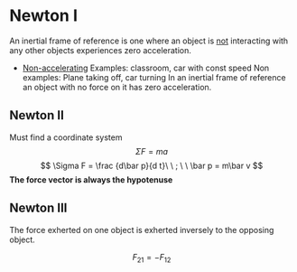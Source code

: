 # Newton I
An inertial frame of reference is one where an object is <u>not</u> interacting with any other objects experiences zero acceleration. 
- <u>Non-accelerating</u>
Examples: classroom, car with const speed
Non examples: Plane taking off, car turning
In an inertial frame of reference an object with no force on it has zero acceleration.
## Newton II
Must find a coordinate system
$$ \Sigma F = ma $$
$$  \Sigma F = \frac {d\bar p}{d t}\ \ ; \ \ \bar p = m\bar v $$
**The force vector is always the hypotenuse**
## Newton III
The force exherted on one object is exherted inversely to the opposing object. 

$$ F_{21} = - F_{12} $$